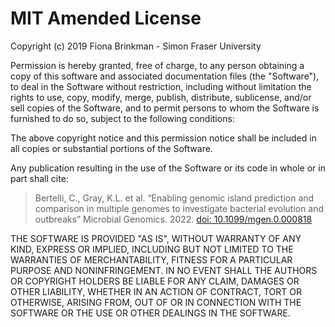 # MIT Amended License
Copyright (c) 2019 Fiona Brinkman - Simon Fraser University

Permission is hereby granted, free of charge, to any person obtaining a copy of this software and associated documentation files (the "Software"), to deal in the Software without restriction, including without limitation the rights to use, copy, modify, merge, publish, distribute, sublicense, and/or sell copies of the Software, and to permit persons to whom the Software is furnished to do so, subject to the following conditions:

The above copyright notice and this permission notice shall be included in all copies or substantial portions of the Software.

Any publication resulting in the use of the Software or its code in whole or in part  shall cite:
> Bertelli, C., Gray, K.L. et al. “Enabling genomic island prediction and comparison in multiple genomes to investigate 
> bacterial evolution and outbreaks” Microbial Genomics. 2022. [doi: 10.1099/mgen.0.000818](https://doi.org/10.1099/mgen.0.000818)

THE SOFTWARE IS PROVIDED "AS IS", WITHOUT WARRANTY OF ANY KIND, EXPRESS OR IMPLIED, INCLUDING BUT NOT LIMITED TO THE WARRANTIES OF MERCHANTABILITY, FITNESS FOR A PARTICULAR PURPOSE AND NONINFRINGEMENT. IN NO EVENT SHALL THE AUTHORS OR COPYRIGHT HOLDERS BE LIABLE FOR ANY CLAIM, DAMAGES OR OTHER LIABILITY, WHETHER IN AN ACTION OF CONTRACT, TORT OR OTHERWISE, ARISING FROM, OUT OF OR IN CONNECTION WITH THE SOFTWARE OR THE USE OR OTHER DEALINGS IN THE SOFTWARE.
